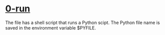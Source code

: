 # [0-run](https://github.com/RobinM2022/alx-higher_level_programming/blob/master/0x00-python-hello_world/0-run)
The file has a shell script that runs a Python scipt. The Python file name is saved in the environment variable $PYFILE.



